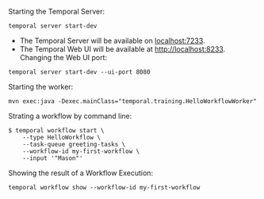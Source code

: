 


Starting the Temporal Server:
```
temporal server start-dev
```
- The Temporal Server will be available on [localhost:7233](http://localhost:7233).
- The Temporal Web UI will be available at [http://localhost:8233](http://localhost:8233).
Changing the Web UI port:
```
temporal server start-dev --ui-port 8080
```


Starting the worker:
```
mvn exec:java -Dexec.mainClass="temporal.training.HelloWorkflowWorker"
```



Strating a workflow by command line:
```
$ temporal workflow start \
    --type HelloWorkflow \
    --task-queue greeting-tasks \
    --workflow-id my-first-workflow \
    --input '"Mason"'
```


Showing the result of a Workflow Execution:
```
temporal workflow show --workflow-id my-first-workflow
```
